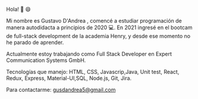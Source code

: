 Hola! 👋 😄

Mi nombre es Gustavo D'Andrea , comencé a estudiar programación de manera autodidacta a principios de 2020 💻.
En 2021 ingresé en el bootcam de full-stack development de la academia Henry, y desde ese momento no he parado de aprender. 

Actualmente estoy trabajando como Full Stack Developer en Expert Communication Systems GmbH.

Tecnologías que manejo: HTML, CSS, Javascrip,Java, Unit test, React, Redux, Express, Material-UI,SQL, Node.js, Git, Jira.


Para contactarme: gusdandrea5@gmail.com

<!---
Dandreagus/Dandreagus is a ✨ special ✨ repository because its `README.md` (this file) appears on your GitHub profile.
You can click the Preview link to take a look at your changes.
--->
